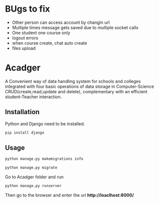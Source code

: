 # BUgs to fix
- Other person can access account by changin url
- Multiple times message gets saved due to multiple socket calls
- One student one course only
- logout errors
- when course create, chat auto create
- files upload

# Acadger
A Convenient way of data handling system for schools and colleges integrated with four basic operations of data storage in Computer-Science CRUD(create,read,update and delete),
complementary with an efficient student-Teacher interaction.

## Installation
 Python and Django need to be installed.
```bash
pip install django
```
## Usage
```bash
python manage.py makemigrations info

python manage.py migrate
```
Go to Acadger folder and run
```bash
python manage.py runserver
```
Then go to the browser and enter the url **http://loaclhost:8000/**

